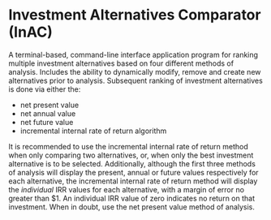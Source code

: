 # Investment Alternatives Comparator (InAC)

A terminal-based, command-line interface application program for ranking multiple investment alternatives based on four different methods of analysis. Includes the ability to dynamically modify, remove and create new alternatives prior to analysis. Subsequent ranking of investment alternatives is done via either the:
- net present value
- net annual value
- net future value
- incremental internal rate of return algorithm

It is recommended to use the incremental internal rate of return method when only comparing two alternatives, or, when only the best investment alternative is to be selected. Additionally, although the first three methods of analysis will display the present, annual or future values respectively for each alternative, the incremental internal rate of return method will display the *individual* IRR values for each alternative, with a margin of error no greater than $1. An individual IRR value of zero indicates no return on that investment. When in doubt, use the net present value method of analysis.

